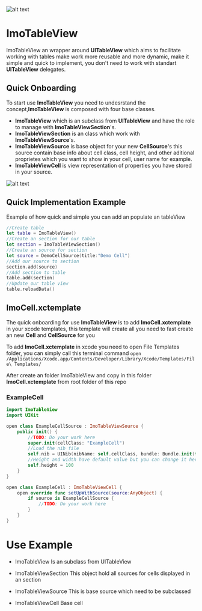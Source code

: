 ![alt text](https://github.com/imodeveloperlab/ImoTableView/blob/master/ImoTableView.png "ImoTableView Logo")

# ImoTableView

ImoTableView an wrapper around **UITableView** which aims to facilitate working with tables make work more reusable and more dynamic, make it simple and quick to implement, you don't need to work with standart **UITableView** delegates.

## Quick Onboarding  ##

To start use **ImoTableView** you need to undesrstand the concept,**ImoTableView** is composed with four base classes.
* **ImoTableView** which is an subclass from **UITableView** and have the role to manage with **ImoTableViewSection**'s.
* **ImoTableViewSection** is an class which work with **ImoTableViewSource**'s.
* **ImoTableViewSource** is base object for your new **CellSource**'s this source contain base info about cell class, cell height, and other aditional proprietes which you want to show in your cell, user name for example. 
* **ImoTableViewCell** is view representation of properties you have stored in your source.

![alt text](https://github.com/imodeveloperlab/ImoTableView/blob/master/ImoTableView.png "ImoTableView")

## Quick Implementation Example ##

Example of how quick and simple you can add an populate an tableView
```swift 
//Create table
let table = ImoTableView()
//Create an section for our table
let section = ImoTableViewSection()
//Create an source for section
let source = DemoCellSource(title:"Demo Cell")
//Add our source to section
section.add(source)
//Add section to table
table.add(section)
//Update our table view
table.reloadData()
```
## ImoCell.xctemplate ##

The quick onboarding for use **ImoTableView** is to add **ImoCell.xctemplate** in your xcode templates, this template will create all you need to fast create an new **Cell** and **CellSource** for you

To add **ImoCell.xctemplate** in xcode you need to open File Templates folder, you can simply call this terminal command ```open /Applications/Xcode.app/Contents/Developer/Library/Xcode/Templates/File\ Templates/```

After create an folder ImoTableView and copy in this folder **ImoCell.xctemplate** from root folder of this repo

### ExampleCell ###

```swift
import ImoTableView
import UIKit

open class ExampleCellSource : ImoTableViewSource {
    public init() {
        //TODO: Do your work here
        super.init(cellClass: "ExampleCell")
        //Load the nib file
        self.nib = UINib(nibName: self.cellClass, bundle: Bundle.init(for: self.classForCoder))
        //Height and width have default value but you can change it here or dynamically from extern
        self.height = 100
    }
}

open class ExampleCell : ImoTableViewCell {
    open override func setUpWithSource(source:AnyObject) {
        if source is ExampleCellSource {
            //TODO: Do your work here
        }
    }
}

```

# Use Example

- ImoTableView
  Is an subclass from UITableView

- ImoTableViewSection
  This object hold all sources for cells displayed in an section

- ImoTableViewSource
  This is base source which need to be subclassed

- ImoTableViewCell
  Base cell
